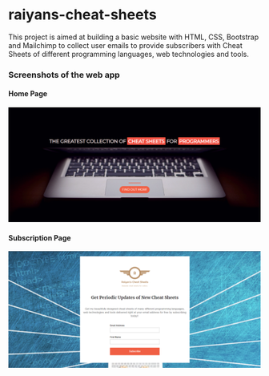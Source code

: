 # raiyans-cheat-sheets
This project is aimed at building a basic website with HTML, CSS, Bootstrap and Mailchimp 
to collect user emails to provide subscribers with Cheat Sheets of different programming languages, web technologies and tools. 

### Screenshots of the web app
#### Home Page
![Home Page](screenshots/home.png)
#### Subscription Page
![Subscription Page](screenshots/subscribe.png)
